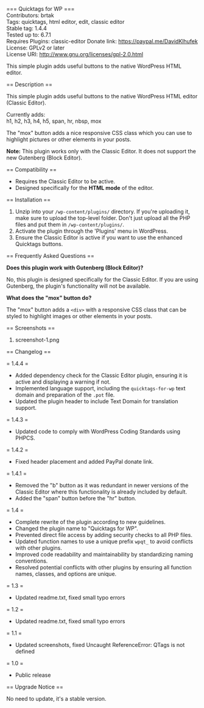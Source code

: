 ﻿=== Quicktags for WP ===  
Contributors: brtak   
Tags: quicktags, html editor, edit, classic editor  
Stable tag: 1.4.4    
Tested up to: 6.7.1  
Requires Plugins: classic-editor
Donate link: https://paypal.me/DavidKlhufek  
License: GPLv2 or later  
License URI: http://www.gnu.org/licenses/gpl-2.0.html  

This simple plugin adds useful buttons to the native WordPress HTML editor.  

== Description ==  

This simple plugin adds useful buttons to the native WordPress HTML editor (Classic Editor).  

Currently adds:  
h1, h2, h3, h4, h5, span, hr, nbsp, mox  

The "mox" button adds a nice responsive CSS class which you can use to highlight pictures or other elements in your posts.  

**Note:** This plugin works only with the Classic Editor. It does not support the new Gutenberg (Block Editor).  

== Compatibility ==  

- Requires the Classic Editor to be active.  
- Designed specifically for the **HTML mode** of the editor.  

== Installation ==  

1. Unzip into your `/wp-content/plugins/` directory. If you're uploading it, make sure to upload the top-level folder. Don't just upload all the PHP files and put them in `/wp-content/plugins/`.  
2. Activate the plugin through the 'Plugins' menu in WordPress.  
3. Ensure the Classic Editor is active if you want to use the enhanced Quicktags buttons.  

== Frequently Asked Questions ==  

**Does this plugin work with Gutenberg (Block Editor)?**  

No, this plugin is designed specifically for the Classic Editor. If you are using Gutenberg, the plugin's functionality will not be available.  

**What does the "mox" button do?**  

The "mox" button adds a `<div>` with a responsive CSS class that can be styled to highlight images or other elements in your posts.  

== Screenshots ==  

1. screenshot-1.png  

== Changelog ==

= 1.4.4 =  
- Added dependency check for the Classic Editor plugin, ensuring it is active and displaying a warning if not.
- Implemented language support, including the `quicktags-for-wp` text domain and preparation of the `.pot` file.
- Updated the plugin header to include Text Domain for translation support.

= 1.4.3 =  
- Updated code to comply with WordPress Coding Standards using PHPCS.  

= 1.4.2 =  
- Fixed header placement and added PayPal donate link.    

= 1.4.1 =  
- Removed the "b" button as it was redundant in newer versions of the Classic Editor where this functionality is already included by default.
- Added the "span" button before the "hr" button.  

= 1.4 =  
- Complete rewrite of the plugin according to new guidelines.  
- Changed the plugin name to "Quicktags for WP".  
- Prevented direct file access by adding security checks to all PHP files.  
- Updated function names to use a unique prefix `wpqt_` to avoid conflicts with other plugins.  
- Improved code readability and maintainability by standardizing naming conventions.  
- Resolved potential conflicts with other plugins by ensuring all function names, classes, and options are unique.  

= 1.3 =  
- Updated readme.txt, fixed small typo errors  

= 1.2 =  
- Updated readme.txt, fixed small typo errors  

= 1.1 =  
- Updated screenshots, fixed Uncaught ReferenceError: QTags is not defined    

= 1.0 =  
- Public release  

== Upgrade Notice ==  

No need to update, it's a stable version.  
